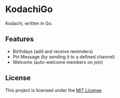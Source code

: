 # KodachiGo

Kodachi, written in Go.

## Features

- Birthdays (add and receive reminders)
- Pin Message (by sending it to a defined channel)
- Welcome (auto-welcome members on join)

## License

This project is licensed under the [MIT License](./LICENSE)
